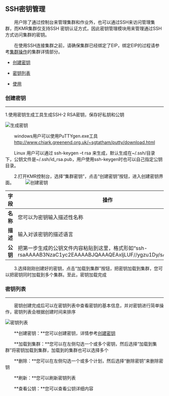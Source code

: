 ## SSH密钥管理


　　用户除了通过控制台来管理集群和作业外，也可以通过SSH来访问管理集群，而KMR集群仅支持SSH 密钥认证方式，因此密钥管理模块用来管理通过SSH方式访问集群的密钥。
  
　　在使用SSH连接集群之前，请确保集群已经绑定了EIP，绑定EIP的过程请参考[集群操作](ji_qun_cao_zuo_zhi_nan)的集群详情部分。

* [创建密钥](#chuang_jian_mi_yao)

* [密钥列表](#mi_yao_lie_biao)

* [使用](#mi_yao_lie_biao)

<h3 name="chuang_jian_mi_yao" id="chuang_jian_mi_yao">创建密钥</h3>


---

1.使用密钥生成工具生成SSH-2 RSA密钥，保存好私钥和公钥

![生成密钥](http://kmr-bj.ks3-cn-beijing.ksyun.com/doc_pic/tjmy1.png)

　　windows用户可以使用PuTTYgen.exe工具<br>
    　　http://www.chiark.greenend.org.uk/~sgtatham/putty/download.html
  
　　Linux 用户可以通过 ssh-keygen –t rsa 来生成，默认生成在~/.ssh/目录下，公钥文件是~/.ssh/id_rsa.pub，用户使用ssh-keygen时也可以自己指定公钥目录。


　　2.打开KMR控制台，选择“集群密钥”，点击“创建密钥”按钮，进入创建密钥界面。
　　
  ![创建密钥](http://kmr-bj.ks3-cn-beijing.ksyun.com/doc_pic/mygl1.png)
  
  | 字段 | 操作 |
| -- | -- |
| **名称** | 您可以为密钥输入描述性名称 |
| **描述** | 输入对该密钥的描述语言 |
| **公钥** | 把第一步生成的公钥文件内容粘贴到这里，格式形如“ssh-rsaAAAAB3NzaC1yc2EAAAABJQAAAQEAxljLUF//ygzu1Dy/sArs1hpoN……” |
  
　　3.选择刚刚创建好的密钥，点击“加载到集群”按钮，把密钥加载到集群，您可以把密钥同时加载到多个集群。至此，密钥加载完成



<h3 name="mi_yao_lie_biao" id="mi_yao_lie_biao">密钥列表</h3>


---


　　密钥创建完成后可以在密钥列表中查看密钥的基本信息，并对密钥进行简单操作，密钥列表会根据创建时间来排序

![密钥列表](http://kmr-bj.ks3-cn-beijing.ksyun.com/doc_pic/mygl2.png)

　　**创建密钥：**您可以创建密钥，详情参考[创建密钥](#chuang_jian_mi_yao)
  
　　**加载到集群：**您可以在左侧勾选一个或多个密钥，然后选择“加载到集群”将密钥加载到集群，加载到的集群也可以选择多个
  
　　**删除：**您可以在左侧勾选一个或多个计划，然后选择“删除密钥”来删除密钥
  
　　**刷新：**您可以刷新密钥列表
  
　　**查看公钥：**您可以查看公钥详细内容